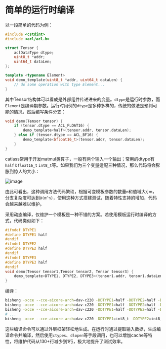 # 简单的运行时编译

以一段简单的代码为例：

```cpp
#include <cstdint>
#include <acl/acl.h>

struct Tensor {
    aclDataType dtype;
    uint8_t *addr;
    uint64_t dataLen;
};

template <typename Element>
void demo_template(uint8_t *addr, uint64_t dataLen) {
    // do some operation with type Element...
}
```

其中Tensor结构体可以看成是外部组件传递进来的变量。`dtype`是运行时参数，而`Element`是编译期参数。运行时用例的`dtype`是多种多样的，传统的做法是预判可能的情况，然后编写条件分支：

```cpp
void demo(Tensor tensor) {
    if (tensor.dtype == ACL_FLOAT16) {
        demo_template<half>(tensor.addr, tensor.dataLen);
    } else if (tensor.dtype == ACL_BF16) {
        demo_template<bfloat16_t>(tensor.addr, tensor.dataLen);
    }
}
```

catlass常用于开发matmul类算子，一般有两个输入一个输出；常用的dtype有`half` `bfloat16_t` `int8_t`等。如果我们为三个变量适配三种情况，那么代码将会膨胀到惊人的大小：

![image](https://wiki.huawei.com/vision-file-storage/api/file/download/upload-v2/WIKI202509158292652/29527330/26c71d669e16491f856c5fbdd156cc05.png)

由此可看出，这种调用方法代码繁琐，根据可变模板参数的数量`n`和值域大小`m`，分支复杂度可达到`O(m^n)`，使用这种方式搭建测试，随着特性支持的增加，代码会越来越难以维护。

采用动态编译，仅维护一个模板是一种不错的方案。若使用模板运行时编译的方式，代码类似如下：

```cpp
#ifndef DTYPE1
#define DTYPE1 half
#endif
#ifndef DTYPE2
#define DTYPE2 half
#endif
#ifndef DTYPE3
#define DTYPE3 half
#endif
void demo(Tensor tensor1,Tensor tensor2, Tensor tensor3) {
    demo_template<DTYPE1, DTYPE2, DTYPE3>(tensor1.addr, tensor1.dataLen, tensor2.addr, tensor2.dataLen, tensor3.addr, tensor3.dataLen);
}
```

编译：

```bash
bisheng -xcce --cce-aicore-arch=dav-c220 -DDTYPE1=half -DDTYPE2=half -DDTYPE3=half demo.cpp -o --shared libdemo_half_half_half.so
bisheng -xcce --cce-aicore-arch=dav-c220 -DDTYPE1=half -DDTYPE2=half -DDTYPE3=bfloat16_t demo.cpp -o --shared libdemo_half_half_bfloat16_t.so
bisheng -xcce --cce-aicore-arch=dav-c220 -DDTYPE1=half -DDTYPE2=half -DDTYPE3=int8_t demo.cpp -o --shared libdemo_half_half_int8_t.so
# ...
bisheng -xcce --cce-aicore-arch=dav-c220 -DDTYPE1=int8_t -DDTYPE2=int8_t -DDTYPE3=int8_t demo.cpp -o --shared libdemo_int8_t_int8_t_int8_t.so
```

这些编译命令可以通过外层框架轻松地生成。在运行时通过提取输入数据，生成编译命令并编译，然后使用`ctypes`、`dlopen`等手段调用，也可以增加cache等特性，将维护代码从130+行减少到1行，极大地提升了测试效率。
